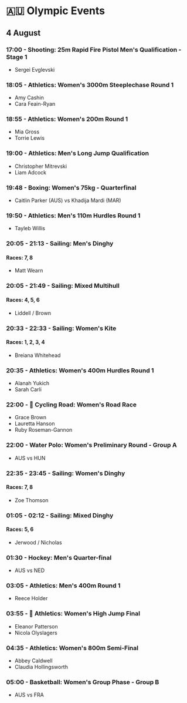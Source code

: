 # 🇦🇺 Olympic Events

## 4 August

### 17:00 - Shooting: 25m Rapid Fire Pistol Men's Qualification - Stage 1
* Sergei Evglevski

### 18:05 - Athletics: Women's 3000m Steeplechase Round 1
* Amy Cashin
* Cara Feain-Ryan

### 18:55 - Athletics: Women's 200m Round 1
* Mia Gross
* Torrie Lewis

### 19:00 - Athletics: Men's Long Jump Qualification
* Christopher Mitrevski
* Liam Adcock

### 19:48 - Boxing: Women's 75kg - Quarterfinal
* Caitlin Parker (AUS) vs Khadija Mardi (MAR)

### 19:50 - Athletics: Men's 110m Hurdles Round 1
* Tayleb Willis

### 20:05 - 21:13 - Sailing: Men's Dinghy
#### Races: 7, 8
* Matt Wearn

### 20:05 - 21:49 - Sailing: Mixed Multihull
#### Races: 4, 5, 6
* Liddell / Brown

### 20:33 - 22:33 - Sailing: Women's Kite
#### Races: 1, 2, 3, 4
* Breiana Whitehead

### 20:35 - Athletics: Women's 400m Hurdles Round 1
* Alanah Yukich
* Sarah Carli

### 22:00 - 🏅 Cycling Road: Women's Road Race
* Grace Brown
* Lauretta Hanson
* Ruby Roseman-Gannon

### 22:00 - Water Polo: Women's Preliminary Round - Group A
* AUS vs HUN

### 22:35 - 23:45 - Sailing: Women's Dinghy
#### Races: 7, 8
* Zoe Thomson

### 01:05 - 02:12 - Sailing: Mixed Dinghy
#### Races: 5, 6
* Jerwood / Nicholas

### 01:30 - Hockey: Men's Quarter-final
* AUS vs NED

### 03:05 - Athletics: Men's 400m Round 1
* Reece Holder

### 03:55 - 🏅 Athletics: Women's High Jump Final
* Eleanor Patterson
* Nicola Olyslagers

### 04:35 - Athletics: Women's 800m Semi-Final
* Abbey Caldwell
* Claudia Hollingsworth

### 05:00 - Basketball: Women's Group Phase - Group B
* AUS vs FRA

